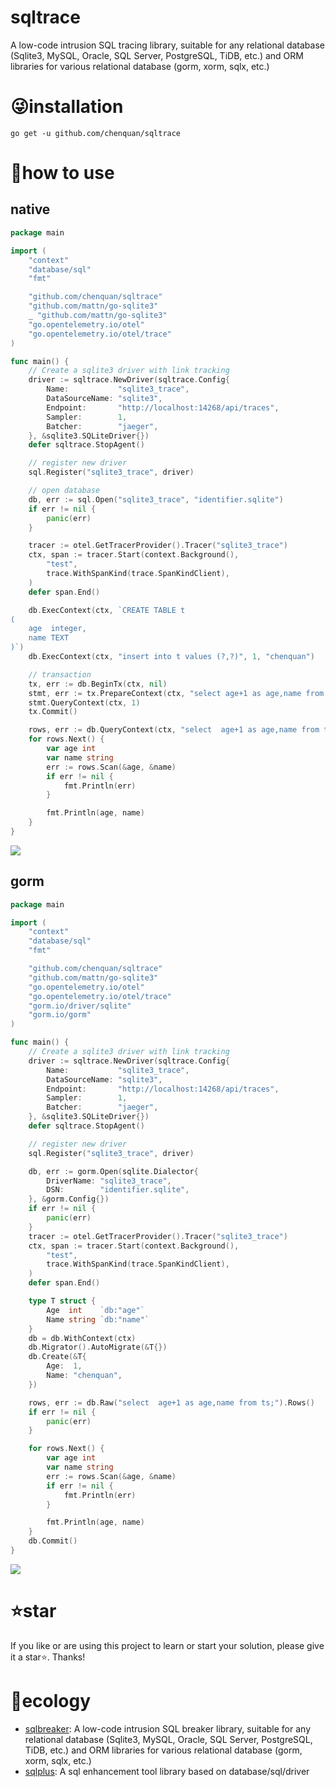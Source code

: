 # sqltrace

A low-code intrusion SQL tracing library, suitable for any relational database (Sqlite3, MySQL, Oracle, SQL Server,
PostgreSQL, TiDB, etc.) and ORM libraries for various relational database (gorm, xorm, sqlx, etc.)

# 😜installation

```shell
go get -u github.com/chenquan/sqltrace
```

# 👏how to use

## native

```go
package main

import (
	"context"
	"database/sql"
	"fmt"

	"github.com/chenquan/sqltrace"
	"github.com/mattn/go-sqlite3"
	_ "github.com/mattn/go-sqlite3"
	"go.opentelemetry.io/otel"
	"go.opentelemetry.io/otel/trace"
)

func main() {
	// Create a sqlite3 driver with link tracking
	driver := sqltrace.NewDriver(sqltrace.Config{
		Name:           "sqlite3_trace",
		DataSourceName: "sqlite3",
		Endpoint:       "http://localhost:14268/api/traces",
		Sampler:        1,
		Batcher:        "jaeger",
	}, &sqlite3.SQLiteDriver{})
	defer sqltrace.StopAgent()

	// register new driver
	sql.Register("sqlite3_trace", driver)

	// open database
	db, err := sql.Open("sqlite3_trace", "identifier.sqlite")
	if err != nil {
		panic(err)
	}

	tracer := otel.GetTracerProvider().Tracer("sqlite3_trace")
	ctx, span := tracer.Start(context.Background(),
		"test",
		trace.WithSpanKind(trace.SpanKindClient),
	)
	defer span.End()

	db.ExecContext(ctx, `CREATE TABLE t
(
    age  integer,
    name TEXT
)`)
	db.ExecContext(ctx, "insert into t values (?,?)", 1, "chenquan")

	// transaction
	tx, err := db.BeginTx(ctx, nil)
	stmt, err := tx.PrepareContext(ctx, "select age+1 as age,name from t where age = ?;")
	stmt.QueryContext(ctx, 1)
	tx.Commit()

	rows, err := db.QueryContext(ctx, "select  age+1 as age,name from t;")
	for rows.Next() {
		var age int
		var name string
		err := rows.Scan(&age, &name)
		if err != nil {
			fmt.Println(err)
		}

		fmt.Println(age, name)
	}
}
```

![](images/trace-native.png)

## gorm

```go
package main

import (
	"context"
	"database/sql"
	"fmt"

	"github.com/chenquan/sqltrace"
	"github.com/mattn/go-sqlite3"
	"go.opentelemetry.io/otel"
	"go.opentelemetry.io/otel/trace"
	"gorm.io/driver/sqlite"
	"gorm.io/gorm"
)

func main() {
	// Create a sqlite3 driver with link tracking
	driver := sqltrace.NewDriver(sqltrace.Config{
		Name:           "sqlite3_trace",
		DataSourceName: "sqlite3",
		Endpoint:       "http://localhost:14268/api/traces",
		Sampler:        1,
		Batcher:        "jaeger",
	}, &sqlite3.SQLiteDriver{})
	defer sqltrace.StopAgent()

	// register new driver
	sql.Register("sqlite3_trace", driver)

	db, err := gorm.Open(sqlite.Dialector{
		DriverName: "sqlite3_trace",
		DSN:        "identifier.sqlite",
	}, &gorm.Config{})
	if err != nil {
		panic(err)
	}
	tracer := otel.GetTracerProvider().Tracer("sqlite3_trace")
	ctx, span := tracer.Start(context.Background(),
		"test",
		trace.WithSpanKind(trace.SpanKindClient),
	)
	defer span.End()

	type T struct {
		Age  int    `db:"age"`
		Name string `db:"name"`
	}
	db = db.WithContext(ctx)
	db.Migrator().AutoMigrate(&T{})
	db.Create(&T{
		Age:  1,
		Name: "chenquan",
	})

	rows, err := db.Raw("select  age+1 as age,name from ts;").Rows()
	if err != nil {
		panic(err)
	}

	for rows.Next() {
		var age int
		var name string
		err := rows.Scan(&age, &name)
		if err != nil {
			fmt.Println(err)
		}

		fmt.Println(age, name)
	}
	db.Commit()
}


```

![](images/trace-gorm.png)

# ⭐star

If you like or are using this project to learn or start your solution, please give it a star⭐. Thanks!

# 👐ecology

- [sqlbreaker](github.com/chenquan/sqlbreaker): A low-code intrusion SQL breaker library, suitable for any relational
  database (Sqlite3, MySQL, Oracle, SQL Server,
  PostgreSQL, TiDB, etc.) and ORM libraries for various relational database (gorm, xorm, sqlx, etc.)
- [sqlplus](github.com/chenquan/sqlplus): A sql enhancement tool library based on database/sql/driver
